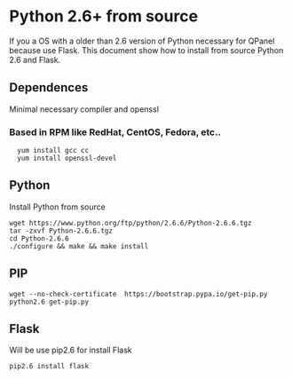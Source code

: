 # Python 2.6+ from source

If you a OS with a older than 2.6 version of Python necessary for QPanel because use Flask. This document show how to install from source Python 2.6 and Flask.

## Dependences
Minimal necessary compiler and openssl

### Based in RPM like RedHat, CentOS, Fedora, etc..

```
  yum install gcc cc
  yum install openssl-devel

```

## Python
Install Python from source

```
wget https://www.python.org/ftp/python/2.6.6/Python-2.6.6.tgz
tar -zxvf Python-2.6.6.tgz
cd Python-2.6.6
./configure && make && make install
```


## PIP
```
wget --no-check-certificate  https://bootstrap.pypa.io/get-pip.py
python2.6 get-pip.py

```

## Flask
Will be use pip2.6 for install Flask

```
pip2.6 install flask

```
